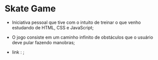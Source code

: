 # Skate Game 

- Iniciativa pessoal que tive com o intuito de treinar o que venho estudando de HTML, CSS e JavaScript;

- O jogo consiste em um caminho infinito de obstáculos que o usuário deve pular fazendo manobras;

- link : ;


